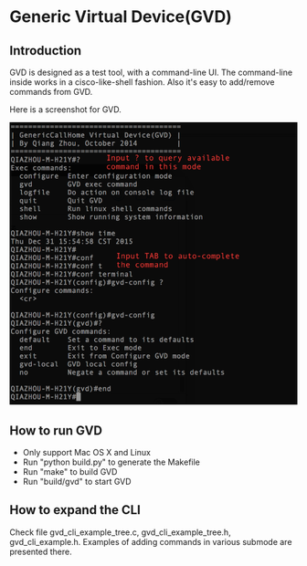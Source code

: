 # Generic Virtual Device(GVD)

## Introduction

GVD is designed as a test tool, with a command-line UI. The command-line inside works in a cisco-like-shell fashion. Also it's easy to add/remove commands from GVD.

Here is a screenshot for GVD.

![GCH IPC](./png/ScreenShot.png)

## How to run GVD

- Only support Mac OS X and Linux
- Run "python build.py" to generate the Makefile
- Run "make" to build GVD
- Run "build/gvd" to start GVD

## How to expand the CLI

Check file gvd_cli_example_tree.c, gvd_cli_example_tree.h, gvd_cli_example.h. Examples of adding commands in various submode are presented there.